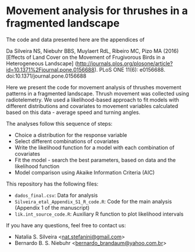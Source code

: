 # Movement analysis for thrushes in a fragmented landscape

The code and data presented here are the appendices of

Da Silveira NS, Niebuhr BBS, Muylaert RdL, Ribeiro MC, Pizo MA (2016) [Effects of Land Cover on the Movement of Frugivorous Birds in a Heterogeneous Landscape] (http://journals.plos.org/plosone/article?id=10.1371%2Fjournal.pone.0156688). PLoS ONE 11(6): e0156688. doi:10.1371/journal.pone.0156688

Here we present the code for movement analysis of thrushes movement patterns in a fragmented landscape. Thrush movement was collected using radiotelemetry. We used a likelihood-based approach to fit models with different distributions and covariates to movement variables calculated based on this data - average speed and turning angles. 

The analyses follow this sequence of steps:
- Choice a distribution for the response variable
- Select different combinations of covariates
- Write the likelihood function for a model with each combination of covariates
- Fit the model - search the best parameters, based on data and the likelihood function
- Model comparison using Akaike Information Criteria (AIC)


This repository has the following files:
* `dados_final.csv`: Data for analysis
* `Silveira_etal_Appendix_S1_R_code.R`: Code for the main analysis (Appendix 1 of the manuscript)
* `lik.int_source_code.R`: Auxiliary R function to plot likelihood intervals


If you have any questions, feel free to contact us:
* Natalia S. Silveira <<nat.stefanini@gmail.com>>
* Bernardo B. S. Niebuhr <<bernardo_brandaum@yahoo.com.br>>
